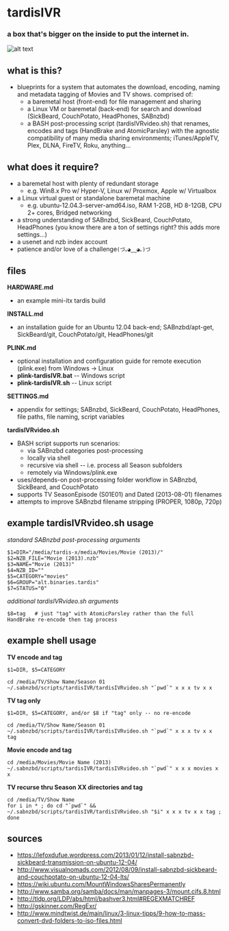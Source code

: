 # tardisIVR
### a box that's bigger on the inside to put the internet in.
![alt text](https://www.gliffy.com/go/publish/image/8327655/L.png "tardisIVR Blueprint")

## what is this?
* blueprints for a system that automates the download, encoding, naming and metadata tagging of Movies and TV shows. comprised of:
  * a baremetal host (front-end) for file management and sharing
  * a Linux VM or baremetal (back-end) for search and download (SickBeard, CouchPotato, HeadPhones, SABnzbd)
  * a BASH post-processing script (tardisIVRvideo.sh) that renames, encodes and tags (HandBrake and AtomicParsley) with the agnostic compatibility of many media sharing environments; iTunes/AppleTV, Plex, DLNA, FireTV, Roku, anything...

## what does it require?
* a baremetal host with plenty of redundant storage
  * e.g. Win8.x Pro w/ Hyper-V, Linux w/ Proxmox, Apple w/ Virtualbox
* a Linux virtual guest or standalone baremetal machine
  * e.g. ubuntu-12.04.3-server-amd64.iso, RAM 1-2GB, HD 8-12GB, CPU 2+ cores, Bridged networking
* a strong understanding of SABnzbd, SickBeard, CouchPotato, HeadPhones (you know there are a ton of settings right?  this adds more settings...)
* a usenet and nzb index account
* patience and/or love of a challenge```(づ｡◕‿‿◕｡)づ```

## files
**HARDWARE.md**
  * an example mini-itx tardis build

**INSTALL.md**
  * an installation guide for an Ubuntu 12.04 back-end; SABnzbd/apt-get, SickBeard/git, CouchPotato/git, HeadPhones/git

**PLINK.md**
  * optional installation and configuration guide for remote execution (plink.exe) from Windows -> Linux
  * **plink-tardisIVR.bat** -- Windows script
  * **plink-tardisIVR.sh** -- Linux script

**SETTINGS.md**
  * appendix for settings; SABnzbd, SickBeard, CouchPotato, HeadPhones, file paths, file naming, script variables
 
**tardisIVRvideo.sh**
  * BASH script supports run scenarios:
    * via SABnzbd categories post-processing
    * locally via shell
    * recursive via shell -- i.e. process all Season subfolders
    * remotely via Windows/plink.exe
  * uses/depends-on post-processing folder workflow in SABnzbd, SickBeard, and CouchPotato
  * supports TV SeasonEpisode (S01E01) and Dated (2013-08-01) filenames
  * attempts to improve SABnzbd filename stripping (PROPER, 1080p, 720p)

## example tardisIVRvideo.sh usage
*standard SABnzbd post-processing arguments*
```
$1=DIR="/media/tardis-x/media/Movies/Movie (2013)/"
$2=NZB_FILE="Movie (2013).nzb"
$3=NAME="Movie (2013)"
$4=NZB_ID=""
$5=CATEGORY="movies"
$6=GROUP="alt.binaries.tardis"
$7=STATUS="0"
```
*additional tardisIVRvideo.sh arguments*
```
$8=tag   # just "tag" with AtomicParsley rather than the full HandBrake re-encode then tag process
```
## example shell usage
**TV encode and tag**
```
$1=DIR, $5=CATEGORY
```
```
cd /media/TV/Show Name/Season 01
~/.sabnzbd/scripts/tardisIVR/tardisIVRvideo.sh "`pwd`" x x x tv x x
```
**TV tag only**
```
$1=DIR, $5=CATEGORY, and/or $8 if "tag" only -- no re-encode
```
```
cd /media/TV/Show Name/Season 01
~/.sabnzbd/scripts/tardisIVR/tardisIVRvideo.sh "`pwd`" x x x tv x x tag
```
**Movie encode and tag**
```
cd /media/Movies/Movie Name (2013)
~/.sabnzbd/scripts/tardisIVR/tardisIVRvideo.sh "`pwd`" x x x movies x x
```
**TV recurse thru Season XX directories and tag**
```
cd /media/TV/Show Name
for i in * ; do cd "`pwd`" && ~/.sabnzbd/scripts/tardisIVR/tardisIVRvideo.sh "$i" x x x tv x x tag ; done
```

## sources
* https://lefoxdufue.wordpress.com/2013/01/12/install-sabnzbd-sickbeard-transmission-on-ubuntu-12-04/
* http://www.visualnomads.com/2012/08/09/install-sabnzbd-sickbeard-and-couchpotato-on-ubuntu-12-04-lts/
* https://wiki.ubuntu.com/MountWindowsSharesPermanently
* http://www.samba.org/samba/docs/man/manpages-3/mount.cifs.8.html
* http://tldp.org/LDP/abs/html/bashver3.html#REGEXMATCHREF
* http://gskinner.com/RegExr/
* http://www.mindtwist.de/main/linux/3-linux-tipps/9-how-to-mass-convert-dvd-folders-to-iso-files.html
